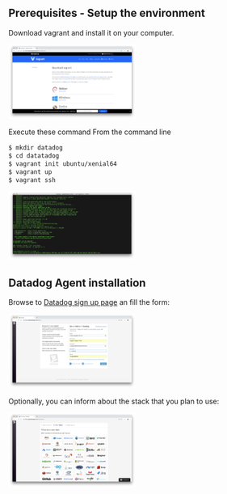## Prerequisites - Setup the environment

Download vagrant and install it on your computer.

<img src="img/001-vagrant-download.png" width="50%"/>

Execute these command From the command line 
```console
$ mkdir datadog
$ cd datatadog
$ vagrant init ubuntu/xenial64
$ vagrant up
$ vagrant ssh
```

<img src="img/002-vagrant-ssh.png" width="50%"/>

## Datadog Agent installation

Browse to <a href="https://app.datadoghq.com/signup ">Datadog sign up page</a> an fill the form:

<img src="img/003-datadog-signup.png" width="50%"/>

Optionally, you can inform about the stack that you plan to use:

<img src="img/004-datadog-about-your-stack.png" width="50%"/>



